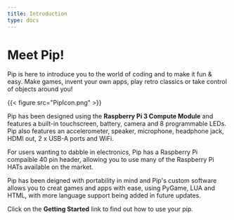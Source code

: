 ```yaml
---
title: Introduction
type: docs
---
```


# Meet Pip!

Pip is here to introduce you to the world of coding and to make it fun & easy. Make games, invent your own apps, play retro classics or take control of objects around you!

{{< figure src="PipIcon.png" >}}

Pip has been designed using the  **Raspberry Pi 3 Compute Module** and features a built-in touchscreen, battery, camera and 8 programmable LEDs. Pip also features an accelerometer, speaker, microphone, headphone jack, HDMI out, 2 x USB-A ports and WiFi.

For users wanting to dabble in electronics, Pip has a Raspberry Pi compaible 40 pin header, allowing you to use many of the Raspberry Pi HATs available on the market.

Pip has been deigned with portability in mind and Pip's custom software allows you to creat games and apps with ease, using PyGame, LUA and HTML, with more language support being added in future updates.

Click on the **Getting Started** link to find out how to use your pip.